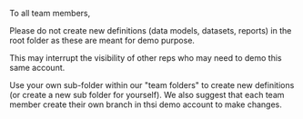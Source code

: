 To all team members,

Please do not create new definitions (data models, datasets, reports) in the root folder as these are meant for demo purpose. 

This may interrupt the visibility of other reps who may need to demo this same account.

Use your own sub-folder within our "team folders" to create new definitions (or create a new sub folder for yourself). We also suggest that each team member create their own branch in thsi demo account to make changes.